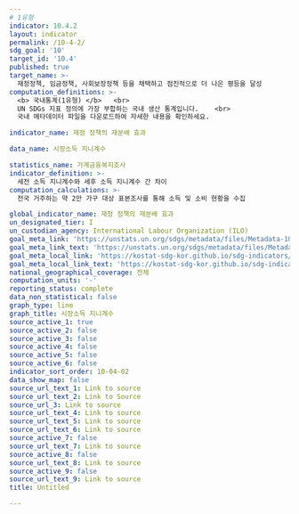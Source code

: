 ```yaml
---
# 1유형 
indicator: 10.4.2
layout: indicator
permalink: /10-4-2/
sdg_goal: '10'
target_id: '10.4'
published: true
target_name: >-
  재정정책, 임금정책, 사회보장정책 등을 채택하고 점진적으로 더 나은 평등을 달성
computation_definitions: >-
  <b> 국내통계(1유형) </b>   <br>
  UN SDGs 지표 정의에 가장 부합하는 국내 생산 통계입니다.    <br>
  국내 메타데이터 파일을 다운로드하여 자세한 내용을 확인하세요.

indicator_name: 재정 정책의 재분배 효과

data_name: 시장소득 지니계수

statistics_name: 가계금융복지조사
indicator_definition: >-
  세전 소득 지니계수와 세후 소득 지니계수 간 차이
computation_calculations: >-
  전국 거주하는 약 2만 가구 대상 표본조사를 통해 소득 및 소비 현황을 수집

global_indicator_name: 재정 정책의 재분배 효과
un_designated_tier: I
un_custodian_agency: International Labour Organization (ILO)
goal_meta_link: 'https://unstats.un.org/sdgs/metadata/files/Metadata-10-04-02.pdf'
goal_meta_link_text: 'https://unstats.un.org/sdgs/metadata/files/Metadata-10-04-02.pdf'
goal_meta_local_link: 'https://kostat-sdg-kor.github.io/sdg-indicators/public/data/Metadata-10-04-02_KOR.pdf'
goal_meta_local_link_text: 'https://kostat-sdg-kor.github.io/sdg-indicators/public/data/Metadata-10-04-02_KOR.pdf'
national_geographical_coverage: 전체
computation_units: '-'
reporting_status: complete
data_non_statistical: false
graph_type: line
graph_title: 시장소득 지니계수
source_active_1: true
source_active_2: false
source_active_3: false
source_active_4: false
source_active_5: false
source_active_6: false
indicator_sort_order: 10-04-02
data_show_map: false
source_url_text_1: Link to source
source_url_text_2: Link to Source
source_url_3: Link to source
source_url_text_4: Link to source
source_url_text_5: Link to source
source_url_text_6: Link to source
source_active_7: false
source_url_text_7: Link to source
source_active_8: false
source_url_text_8: Link to source
source_active_9: false
source_url_text_9: Link to source
title: Untitled

---
```

